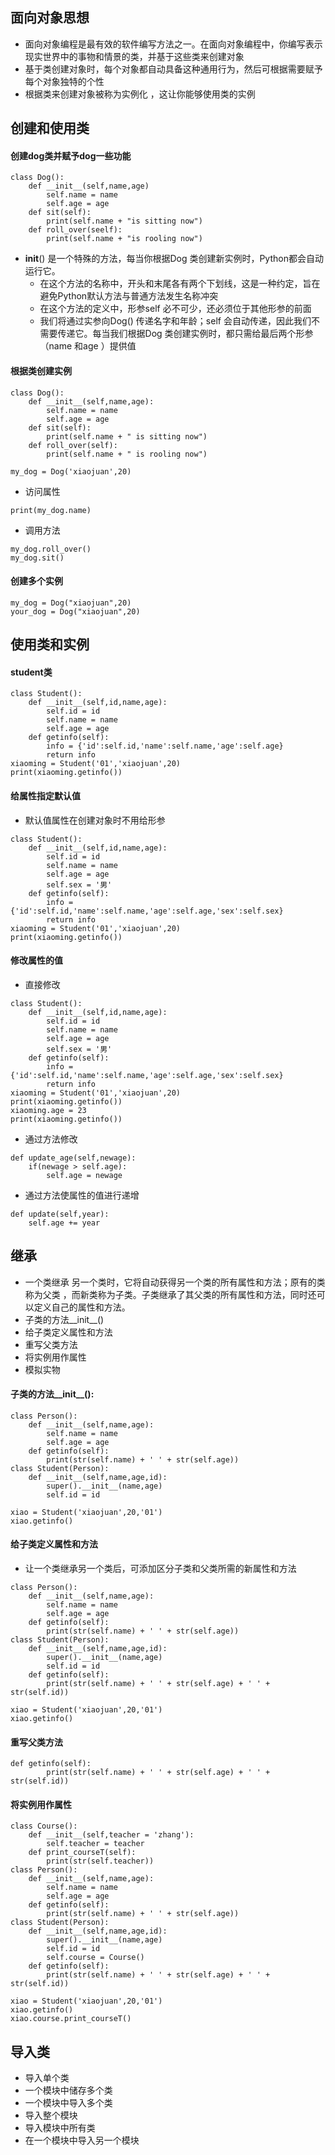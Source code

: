 ## 面向对象思想
- 面向对象编程是最有效的软件编写方法之一。在面向对象编程中，你编写表示现实世界中的事物和情景的类，并基于这些类来创建对象
- 基于类创建对象时，每个对象都自动具备这种通用行为，然后可根据需要赋予每个对象独特的个性
- 根据类来创建对象被称为实例化 ，这让你能够使用类的实例

## 创建和使用类
#### 创建dog类并赋予dog一些功能
```
class Dog():
	def __init__(self,name,age)
		self.name = name
		self.age = age
	def sit(self):
		print(self.name + "is sitting now")
	def roll_over(seelf):
		print(self.name + "is rooling now")
```
- __init__() 是一个特殊的方法，每当你根据Dog 类创建新实例时，Python都会自动运行它。
   - 在这个方法的名称中，开头和末尾各有两个下划线，这是一种约定，旨在避免Python默认方法与普通方法发生名称冲突
   - 在这个方法的定义中，形参self 必不可少，还必须位于其他形参的前面
   - 我们将通过实参向Dog() 传递名字和年龄；self 会自动传递，因此我们不需要传递它。每当我们根据Dog 类创建实例时，都只需给最后两个形参（name 和age ）提供值

#### 根据类创建实例
```
class Dog():
	def __init__(self,name,age):
		self.name = name
		self.age = age
	def sit(self):
		print(self.name + " is sitting now")
	def roll_over(self):
		print(self.name + " is rooling now")

my_dog = Dog('xiaojuan',20)
```

- 访问属性
```
print(my_dog.name)
```
- 调用方法
```
my_dog.roll_over()
my_dog.sit()
```

#### 创建多个实例
```
my_dog = Dog("xiaojuan",20)
your_dog = Dog("xiaojuan",20)
```

## 使用类和实例
#### student类
```
class Student():
	def __init__(self,id,name,age):
		self.id = id
		self.name = name
		self.age = age
	def getinfo(self):
		info = {'id':self.id,'name':self.name,'age':self.age}
		return info
xiaoming = Student('01','xiaojuan',20)
print(xiaoming.getinfo())
```

#### 给属性指定默认值
- 默认值属性在创建对象时不用给形参
```
class Student():
	def __init__(self,id,name,age):
		self.id = id
		self.name = name
		self.age = age
		self.sex = '男'
	def getinfo(self):
		info = {'id':self.id,'name':self.name,'age':self.age,'sex':self.sex}
		return info
xiaoming = Student('01','xiaojuan',20)
print(xiaoming.getinfo())
```

#### 修改属性的值
- 直接修改
```
class Student():
	def __init__(self,id,name,age):
		self.id = id
		self.name = name
		self.age = age
		self.sex = '男'
	def getinfo(self):
		info = {'id':self.id,'name':self.name,'age':self.age,'sex':self.sex}
		return info
xiaoming = Student('01','xiaojuan',20)
print(xiaoming.getinfo())
xiaoming.age = 23
print(xiaoming.getinfo())
```

- 通过方法修改
```
def update_age(self,newage):
	if(newage > self.age):
		self.age = newage
```
- 通过方法使属性的值进行递增
```
def update(self,year):
	self.age += year
```

## 继承
- 一个类继承 另一个类时，它将自动获得另一个类的所有属性和方法；原有的类称为父类 ，而新类称为子类。子类继承了其父类的所有属性和方法，同时还可以定义自己的属性和方法。
- 子类的方法__init__()
- 给子类定义属性和方法
- 重写父类方法
- 将实例用作属性
- 模拟实物

#### 子类的方法__init__():
```
class Person():
	def __init__(self,name,age):
		self.name = name
		self.age = age
	def getinfo(self):
		print(str(self.name) + ' ' + str(self.age))
class Student(Person):
	def __init__(self,name,age,id):
		super().__init__(name,age)
		self.id = id

xiao = Student('xiaojuan',20,'01')
xiao.getinfo()
```

#### 给子类定义属性和方法
- 让一个类继承另一个类后，可添加区分子类和父类所需的新属性和方法
```
class Person():
	def __init__(self,name,age):
		self.name = name
		self.age = age
	def getinfo(self):
		print(str(self.name) + ' ' + str(self.age))
class Student(Person):
	def __init__(self,name,age,id):
		super().__init__(name,age)
		self.id = id
	def getinfo(self):
		print(str(self.name) + ' ' + str(self.age) + ' ' + str(self.id))

xiao = Student('xiaojuan',20,'01')
xiao.getinfo()
```

#### 重写父类方法
```
def getinfo(self):
		print(str(self.name) + ' ' + str(self.age) + ' ' + str(self.id))
```

#### 将实例用作属性
```
class Course():
	def __init__(self,teacher = 'zhang'):
		self.teacher = teacher
	def print_courseT(self):
		print(str(self.teacher))
class Person():
	def __init__(self,name,age):
		self.name = name
		self.age = age
	def getinfo(self):
		print(str(self.name) + ' ' + str(self.age))
class Student(Person):
	def __init__(self,name,age,id):
		super().__init__(name,age)
		self.id = id
		self.course = Course()
	def getinfo(self):
		print(str(self.name) + ' ' + str(self.age) + ' ' + str(self.id))

xiao = Student('xiaojuan',20,'01')
xiao.getinfo()
xiao.course.print_courseT()
```

## 导入类
- 导入单个类
- 一个模块中储存多个类
- 一个模块中导入多个类
- 导入整个模块
- 导入模块中所有类
- 在一个模块中导入另一个模块
